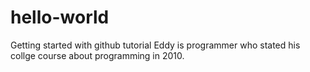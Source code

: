 # hello-world
Getting started with github tutorial
Eddy is programmer who stated his collge course about programming in 2010.
